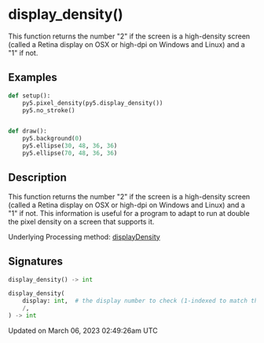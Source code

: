 # display_density()

This function returns the number "2" if the screen is a high-density screen (called a Retina display on OSX or high-dpi on Windows and Linux) and a "1" if not.

## Examples

<div class="example-table">

<div class="example-row"><div class="example-cell-image">

</div><div class="example-cell-code">

```python
def setup():
    py5.pixel_density(py5.display_density())
    py5.no_stroke()


def draw():
    py5.background(0)
    py5.ellipse(30, 48, 36, 36)
    py5.ellipse(70, 48, 36, 36)
```

</div></div>

</div>

## Description

This function returns the number "2" if the screen is a high-density screen (called a Retina display on OSX or high-dpi on Windows and Linux) and a "1" if not. This information is useful for a program to adapt to run at double the pixel density on a screen that supports it.

Underlying Processing method: [displayDensity](https://processing.org/reference/displayDensity_.html)

## Signatures

```python
display_density() -> int

display_density(
    display: int,  # the display number to check (1-indexed to match the Preferences dialog box)
    /,
) -> int
```

Updated on March 06, 2023 02:49:26am UTC
